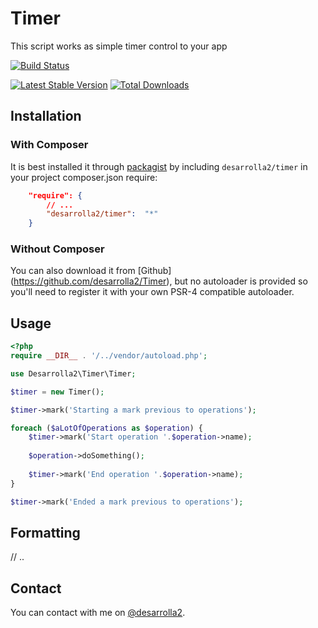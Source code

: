 # Timer

This script works as simple timer control to your app

[![Build Status](https://secure.travis-ci.org/desarrolla2/Timer.png)](http://travis-ci.org/desarrolla2/Timer)

[![Latest Stable Version](https://poser.pugx.org/desarrolla2/timer/v/stable.png)](https://packagist.org/packages/desarrolla2/timer) [![Total Downloads](https://poser.pugx.org/desarrolla2/timer/downloads.png)](https://packagist.org/packages/desarrolla2/timer)

## Installation

### With Composer

It is best installed it through [packagist](http://packagist.org/packages/desarrolla2/timer) 
by including `desarrolla2/timer` in your project composer.json require:

``` json
    "require": {
        // ...
        "desarrolla2/timer":  "*"
    }
```

### Without Composer

You can also download it from [Github] (https://github.com/desarrolla2/Timer),  but no autoloader is provided so 
you'll need to register it with your own PSR-4  compatible autoloader.

## Usage
   
``` php   
<?php
require __DIR__ . '/../vendor/autoload.php';

use Desarrolla2\Timer\Timer;

$timer = new Timer();

$timer->mark('Starting a mark previous to operations');

foreach ($aLotOfOperations as $operation) {
    $timer->mark('Start operation '.$operation->name);
    
    $operation->doSomething();
    
    $timer->mark('End operation '.$operation->name);
}

$timer->mark('Ended a mark previous to operations');

```

## Formatting

// ..

## Contact

You can contact with me on [@desarrolla2](https://twitter.com/desarrolla2).
